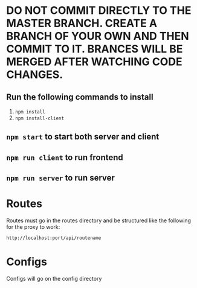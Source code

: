 # DO NOT COMMIT DIRECTLY TO THE MASTER BRANCH. CREATE A BRANCH OF YOUR OWN AND THEN COMMIT TO IT. BRANCES WILL BE MERGED AFTER WATCHING CODE CHANGES.

## Run the following commands to install

1. `npm install`
2. `npm install-client`

## `npm start` to start both server and client

## `npm run client` to run frontend

## `npm run server` to run server

# Routes

Routes must go in the routes directory and be structured like the following for the proxy to work:

`http://localhost:port/api/routename`

# Configs

Configs will go on the config directory
